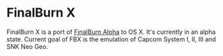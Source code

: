 FinalBurn X
===========

FinalBurn X is a port of [FinalBurn Alpha][1] to OS X. It's currently in an alpha state.
Current goal of FBX is the emulation of Capcom System I, II, III and SNK Neo Geo.

[1]: http://www.barryharris.me.uk/fba.php
